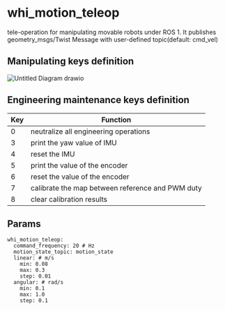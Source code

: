 # whi_motion_teleop
tele-operation for manipulating movable robots under ROS 1. It publishes geometry_msgs/Twist Message with user-defined topic(default: cmd_vel)

## Manipulating keys definition
![Untitled Diagram drawio](https://user-images.githubusercontent.com/72239958/202851886-e404eafc-dae1-488b-bbb4-356eb4cca441.png)

## Engineering maintenance keys definition
| Key | Function                                         |
|-----|--------------------------------------------------|
| 0   | neutralize all engineering operations             |
| 3   | print the yaw value of IMU                       |
| 4   | reset the IMU                                    |
| 5   | print the value of the encoder                       |
| 6   | reset the value of the encoder                       |
| 7   | calibrate the map between reference and PWM duty |
| 8   | clear calibration results                        |

## Params
```
whi_motion_teleop:
  command_frequency: 20 # Hz
  motion_state_topic: motion_state
  linear: # m/s
    min: 0.08
    max: 0.3
    step: 0.01 
  angular: # rad/s
    min: 0.1
    max: 1.0
    step: 0.1
```

